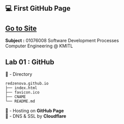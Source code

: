 ## :computer: First GitHub Page

## [Go to Site](https://www.raweeroj.me)

**Subject :** 01076008 Software Development Processes <br> Computer Engineering @ KMITL

## Lab 01 : GitHub

:open_file_folder: - Directory

```
redzenova.github.io
├── index.html
├── favicon.ico
├── CNAME
└── README.md
```

:rocket: - Hosting on **GitHub Page** <br>
:closed_lock_with_key: - DNS & SSL by **Cloudflare**
